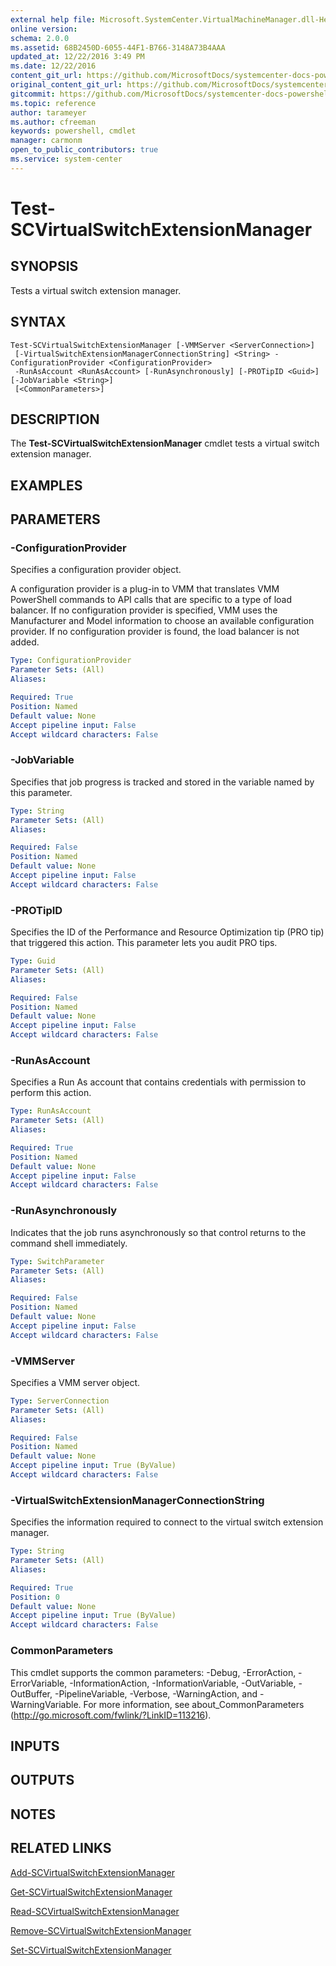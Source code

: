 ```yaml
---
external help file: Microsoft.SystemCenter.VirtualMachineManager.dll-Help.xml
online version: 
schema: 2.0.0
ms.assetid: 68B2450D-6055-44F1-B766-3148A73B4AAA
updated_at: 12/22/2016 3:49 PM
ms.date: 12/22/2016
content_git_url: https://github.com/MicrosoftDocs/systemcenter-docs-powershell/blob/master/systemcenter-cmdlets/SystemCenter2016/VirtualMachineManager/vlatest/Test-SCVirtualSwitchExtensionManager.md
original_content_git_url: https://github.com/MicrosoftDocs/systemcenter-docs-powershell/blob/master/systemcenter-cmdlets/SystemCenter2016/VirtualMachineManager/vlatest/Test-SCVirtualSwitchExtensionManager.md
gitcommit: https://github.com/MicrosoftDocs/systemcenter-docs-powershell/blob/8c8c20cafa5c1354636ca569508504b8373fce2c/systemcenter-cmdlets/SystemCenter2016/VirtualMachineManager/vlatest/Test-SCVirtualSwitchExtensionManager.md
ms.topic: reference
author: tarameyer
ms.author: cfreeman
keywords: powershell, cmdlet
manager: carmonm
open_to_public_contributors: true
ms.service: system-center
---
```


# Test-SCVirtualSwitchExtensionManager

## SYNOPSIS
Tests a virtual switch extension manager.

## SYNTAX

```
Test-SCVirtualSwitchExtensionManager [-VMMServer <ServerConnection>]
 [-VirtualSwitchExtensionManagerConnectionString] <String> -ConfigurationProvider <ConfigurationProvider>
 -RunAsAccount <RunAsAccount> [-RunAsynchronously] [-PROTipID <Guid>] [-JobVariable <String>]
 [<CommonParameters>]
```

## DESCRIPTION
The **Test-SCVirtualSwitchExtensionManager** cmdlet tests a virtual switch extension manager.

## EXAMPLES


## PARAMETERS

### -ConfigurationProvider
Specifies a configuration provider object.

A configuration provider is a plug-in to VMM that translates VMM PowerShell commands to API calls that are specific to a type of load balancer.
If no configuration provider is specified, VMM uses the Manufacturer and Model information to choose an available configuration provider.
If no configuration provider is found, the load balancer is not added.

```yaml
Type: ConfigurationProvider
Parameter Sets: (All)
Aliases: 

Required: True
Position: Named
Default value: None
Accept pipeline input: False
Accept wildcard characters: False
```

### -JobVariable
Specifies that job progress is tracked and stored in the variable named by this parameter.

```yaml
Type: String
Parameter Sets: (All)
Aliases: 

Required: False
Position: Named
Default value: None
Accept pipeline input: False
Accept wildcard characters: False
```

### -PROTipID
Specifies the ID of the Performance and Resource Optimization tip (PRO tip) that triggered this action.
This parameter lets you audit PRO tips.

```yaml
Type: Guid
Parameter Sets: (All)
Aliases: 

Required: False
Position: Named
Default value: None
Accept pipeline input: False
Accept wildcard characters: False
```

### -RunAsAccount
Specifies a Run As account that contains credentials with permission to perform this action.

```yaml
Type: RunAsAccount
Parameter Sets: (All)
Aliases: 

Required: True
Position: Named
Default value: None
Accept pipeline input: False
Accept wildcard characters: False
```

### -RunAsynchronously
Indicates that the job runs asynchronously so that control returns to the command shell immediately.

```yaml
Type: SwitchParameter
Parameter Sets: (All)
Aliases: 

Required: False
Position: Named
Default value: None
Accept pipeline input: False
Accept wildcard characters: False
```

### -VMMServer
Specifies a VMM server object.

```yaml
Type: ServerConnection
Parameter Sets: (All)
Aliases: 

Required: False
Position: Named
Default value: None
Accept pipeline input: True (ByValue)
Accept wildcard characters: False
```

### -VirtualSwitchExtensionManagerConnectionString
Specifies the information required to connect to the virtual switch extension manager.

```yaml
Type: String
Parameter Sets: (All)
Aliases: 

Required: True
Position: 0
Default value: None
Accept pipeline input: True (ByValue)
Accept wildcard characters: False
```

### CommonParameters
This cmdlet supports the common parameters: -Debug, -ErrorAction, -ErrorVariable, -InformationAction, -InformationVariable, -OutVariable, -OutBuffer, -PipelineVariable, -Verbose, -WarningAction, and -WarningVariable. For more information, see about_CommonParameters (http://go.microsoft.com/fwlink/?LinkID=113216).

## INPUTS

## OUTPUTS

## NOTES

## RELATED LINKS

[Add-SCVirtualSwitchExtensionManager](xref:SystemCenter2016/VirtualMachineManager/vlatest/Add-SCVirtualSwitchExtensionManager.md)

[Get-SCVirtualSwitchExtensionManager](xref:SystemCenter2016/VirtualMachineManager/vlatest/Get-SCVirtualSwitchExtensionManager.md)

[Read-SCVirtualSwitchExtensionManager](xref:SystemCenter2016/VirtualMachineManager/vlatest/Read-SCVirtualSwitchExtensionManager.md)

[Remove-SCVirtualSwitchExtensionManager](xref:SystemCenter2016/VirtualMachineManager/vlatest/Remove-SCVirtualSwitchExtensionManager.md)

[Set-SCVirtualSwitchExtensionManager](xref:SystemCenter2016/VirtualMachineManager/vlatest/Set-SCVirtualSwitchExtensionManager.md)

